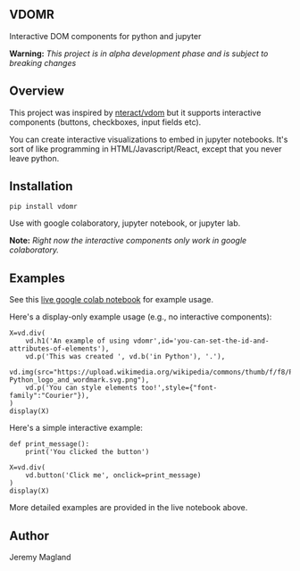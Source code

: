 ## VDOMR

Interactive DOM components for python and jupyter

**Warning:** *This project is in alpha development phase and is subject to breaking changes*


## Overview

This project was inspired by [nteract/vdom](https://github.com/nteract/vdom) but it supports interactive components (buttons, checkboxes, input fields etc).

You can create interactive visualizations to embed in jupyter notebooks. It's sort of like programming in HTML/Javascript/React, except that you never leave python.

## Installation

```
pip install vdomr
```

Use with google colaboratory, jupyter notebook, or jupyter lab.

**Note:** *Right now the interactive components only work in google colaboratory.*
## Examples

See this [live google colab notebook](https://colab.research.google.com/gist/magland/4b1bb85e59f13750e7e4d9fbe9c31d3a/vdomr_demo.ipynb) for example usage.

Here's a display-only example usage (e.g., no interactive components):

```
X=vd.div(
    vd.h1('An example of using vdomr',id='you-can-set-the-id-and-attributes-of-elements'),
    vd.p('This was created ', vd.b('in Python'), '.'),
    vd.img(src="https://upload.wikimedia.org/wikipedia/commons/thumb/f/f8/Python_logo_and_wordmark.svg/486px-Python_logo_and_wordmark.svg.png"),
    vd.p('You can style elements too!',style={"font-family":"Courier"}),
)
display(X)
```

Here's a simple interactive example:

```
def print_message():
    print('You clicked the button')

X=vd.div(
    vd.button('Click me', onclick=print_message)
)
display(X)
```

More detailed examples are provided in the live notebook above.

## Author

Jeremy Magland
